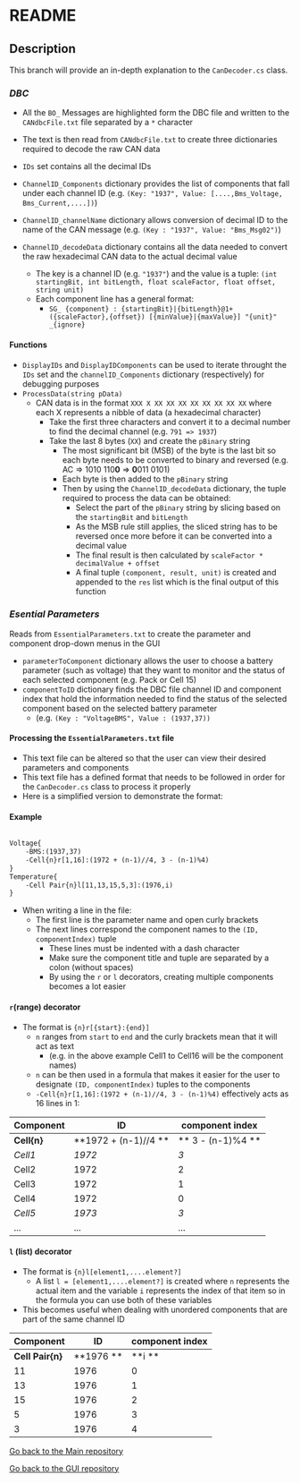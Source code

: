 # README #

## Description ##
This branch will provide an in-depth explanation to the `CanDecoder.cs` class.

### *DBC*
* All the `BO_` Messages are highlighted form the DBC file and written to the `CANdbcFile.txt` file separated by a `*` character
* The text is then read from `CANdbcFile.txt` to create three dictionaries required to decode the raw CAN data

* `IDs` set contains all the decimal IDs
* `ChannelID_Components` dictionary provides the list of components that fall under each channel ID (e.g. `(Key: "1937", Value: [....,Bms_Voltage, Bms_Current,....])`)
* `ChannelID_channelName` dictionary allows conversion of decimal ID to the name of the CAN message (e.g. `(Key : "1937", Value: "Bms_Msg02")`)
* `ChannelID_decodeData` dictionary contains all the data needed to convert the raw hexadecimal CAN data to the actual decimal value
	* The key is a channel ID (e.g. `"1937"`) and the value is a tuple: `(int startingBit, int bitLength, float scaleFactor, float offset, string unit)`
	* Each component line has a general format:
		* `SG_ {component} : {startingBit}|{bitLength}@1+ ({scaleFactor},{offset}) [{minValue}|{maxValue}] "{unit}"  _{ignore}`
		
#### Functions
* `DisplayIDs` and `DisplayIDComponents` can be used to iterate throught the `IDs` set and the `channelID_Components` dictionary (respectively) for debugging purposes
* `ProcessData(string pData)`
	* CAN data is in the format `XXX X XX XX XX XX XX XX XX XX` where each X represents a nibble of data (a hexadecimal character)
		* Take the first three characters and convert it to a decimal number to find the decimal channel (e.g. `791 => 1937`) 
		* Take the last 8 bytes (`XX`) and create the `pBinary` string
			* The most significant bit (MSB) of the byte is the last bit so each byte needs to be converted to binary and reversed (e.g. AC => 1010 110**0** => **0**011 0101)
			* Each byte is then added to the `pBinary` string
			* Then by using the `ChannelID_decodeData` dictionary, the tuple required to process the data can be obtained:
				* Select the part of the `pBinary` string by slicing based on the `startingBit` and `bitLength`
				* As the MSB rule still applies, the sliced string has to be reversed once more before it can be converted into a decimal value
				* The final result is then calculated by `scaleFactor * decimalValue + offset`
				* A final tuple `(component, result, unit)` is created and appended to the `res` list which is the final output of this function

### *Esential Parameters*
Reads from `EssentialParameters.txt` to create the parameter and component drop-down menus in the GUI

* `parameterToComponent` dictionary allows the user to choose a battery parameter (such as voltage) that they want to monitor and the status of each selected component (e.g. Pack or Cell 15)
* `componentToID` dictionary finds the DBC file channel ID and component index that hold the information needed to find the status of the selected component based on the selected battery parameter
	* (e.g. `(Key : "VoltageBMS", Value : (1937,37))`
	
#### Processing the `EssentialParameters.txt` file
* This text file can be altered so that the user can view their desired parameters and components
* This text file has a defined format that needs to be followed in order for the `CanDecoder.cs` class to process it properly
* Here is a simplified version to demonstrate the format:

#### Example
```txt

Voltage{
	-BMS:(1937,37)
	-Cell{n}r[1,16]:(1972 + (n-1)//4, 3 - (n-1)%4)
}
Temperature{
	-Cell Pair{n}l[11,13,15,5,3]:(1976,i)
}

```
* When writing a line in the file:
	* The first line is the parameter name and open curly brackets
	* The next lines correspond the component names to the `(ID, componentIndex)` tuple
		* These lines must be indented with a dash character
		* Make sure the component title and tuple are separated by a colon (without spaces)
		* By using the `r` or `l` decorators, creating multiple components becomes a lot easier
#### `r`(range) decorator
* The format is `{n}r[{start}:{end}]`
	* `n` ranges from `start` to `end` and the curly brackets mean that it will act as text 
		* (e.g. in the above example Cell1 to Cell16 will be the component names)
	* `n` can be then used in a formula that makes it easier for the user to designate `(ID, componentIndex)` tuples to the components
	* `-Cell{n}r[1,16]:(1972 + (n-1)//4, 3 - (n-1)%4)` effectively acts as 16 lines in 1:

| Component | ID | component index |
|-|-|-|
| **Cell{n}** | **1972 + (n-1)//4 **|  ** 3 - (n-1)%4 ** |
| *Cell1* | *1972* | *3* |
| Cell2 | 1972 | 2 |
| Cell3 | 1972 | 1 |
| Cell4 | 1972 | 0 |
| *Cell5* | *1973* | *3* |
|...|...|...|


#### `l` (list) decorator
* The format is `{n}l[element1,....element?]`
	* A list `l = [element1,....element?]` is created where `n` represents the actual item and the variable `i` represents the index of that item so in the formula you can use both of these variables
* This becomes useful when dealing with unordered components that are part of the same channel ID
	
| Component | ID | component index |
|-|-|-|
| **Cell Pair{n}** | **1976 **|  **i **|	
|11|1976|0|
|13|1976|1|
|15|1976|2|
|5|1976|3|
|3|1976|4|
	

[Go back to the Main repository](https://bitbucket.org/nyobolt/can_microcontroller_interface/src/main/)

[Go back to the GUI repository](https://bitbucket.org/nyobolt/can_microcontroller_interface/src/GUI/)
